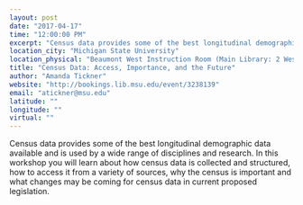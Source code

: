 ```yaml
---
layout: post
date: "2017-04-17"
time: "12:00:00 PM"
excerpt: "Census data provides some of the best longitudinal demographic data available and is used by a wide range of disciplines and research. In ..."
location_city: "Michigan State University"
location_physical: "Beaumont West Instruction Room (Main Library: 2 West)"
title: "Census Data: Access, Importance, and the Future"
author: "Amanda Tickner"
website: "http://bookings.lib.msu.edu/event/3238139"
email: "atickner@msu.edu"
latitude: ""
longitude: ""
virtual: ""
---
```


Census data provides some of the best longitudinal demographic data available and is used by a wide range of disciplines and research. In this workshop you will learn about how census data is collected and structured, how to access it from a variety of sources, why the census is important and what changes may be coming for census data in current proposed legislation.
